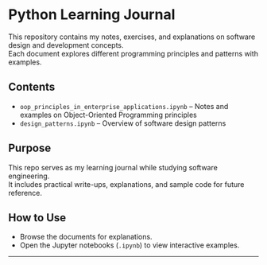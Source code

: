 # Python Learning Journal

This repository contains my notes, exercises, and explanations on software design and development concepts.  
Each document explores different programming principles and patterns with examples.

## Contents
- `oop_principles_in_enterprise_applications.ipynb` – Notes and examples on Object-Oriented Programming principles  
- `design_patterns.ipynb` – Overview of software design patterns

## Purpose
This repo serves as my learning journal while studying software engineering.  
It includes practical write-ups, explanations, and sample code for future reference.  

## How to Use
- Browse the documents for explanations.  
- Open the Jupyter notebooks (`.ipynb`) to view interactive examples.  

---

